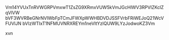 Vm14YVUxTnRVWGRPVmxwT1ZsZG9XRmxVUW5kVmJGcHlWV3RPVlZKclZqVlVW
bVF3WVRBeGNrNVlWbFpTCmJFWXpWWHBDVDJSSFVrbFRiWEJoQ21WcVFUVlJN
bVIzWTIxT1NFMUVNRXREYm1neVltYzlQUW9LYzJodwoKZ3Vm

xvn